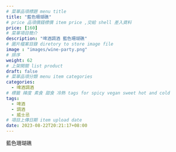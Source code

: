 ```yaml
---
# 菜單品項標題 menu title 
title: "藍色珊瑚礁"
# price 品項價錢標價 item price ,交給 shell 差入資料
price: [160] 
# 菜單項目簡介 
description: "啤酒調酒 藍色珊瑚礁"
# 圖片檔案目錄 diretory to store image file
image : "images/wine-party.png"
# 排序
weight: 62 
# 上架開關 list product 
draft: false
# 菜單品項分類 menu item categories 
categories:
  - 啤酒調酒 
# 標籤 辣度 素食 甜食 冷熱 tags for spicy vegan sweet hot and cold 
tags:
  - 啤酒
  - 調酒 
  - 威士忌
# 項目上傳日期 item upload date 
date: 2023-08-22T20:21:17+08:00
---
```


 藍色珊瑚礁
